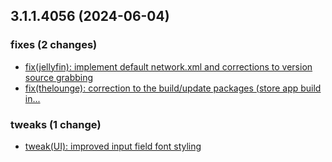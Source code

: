 ## 3.1.1.4056 (2024-06-04)

### fixes (2 changes)

- [fix(jellyfin): implement default network.xml and corrections to version source grabbing](QuickBox/development/v3-development@946d536c9705b8643db56f73c66f7eb05167acbb)
- [fix(thelounge): correction to the build/update packages (store app build in...](QuickBox/development/v3-development@bbfd6ea90d59df034893b04aa3e056416cddd6db)

### tweaks (1 change)

- [tweak(UI): improved input field font styling](QuickBox/development/v3-development@c553b52811da82f6b39c925a026c1f26b81d9e96)
